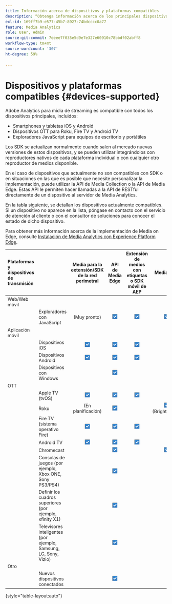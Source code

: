 ```yaml
---
title: Información acerca de dispositivos y plataformas compatibles
description: “Obtenga información acerca de los principales dispositivos, como iOS, Android, dispositivos OTT y exploradores JavaScript que Adobe Analytics for Streaming Media admite”.
exl-id: 169ff7b9-e577-45b7-8927-74bdcccc0a77
feature: Media Analytics
role: User, Admin
source-git-commit: 7eeee7f035e5d9e7e327e60910c78bbdf02abff8
workflow-type: tm+mt
source-wordcount: '307'
ht-degree: 59%

---
```


# Dispositivos y plataformas compatibles {#devices-supported}

Adobe Analytics para mídia de streaming es compatible con todos los dispositivos principales, incluidos:

* Smartphones y tabletas iOS y Android
* Dispositivos OTT para Roku, Fire TV y Android TV
* Exploradores JavaScript para equipos de escritorio y portátiles

Los SDK se actualizan normalmente cuando salen al mercado nuevas versiones de estos dispositivos, y se pueden utilizar integrándolos con reproductores nativos de cada plataforma individual o con cualquier otro reproductor de medios disponible.

En el caso de dispositivos que actualmente no son compatibles con SDK o en situaciones en las que es posible que necesite personalizar la implementación, puede utilizar la API de Media Collection o la API de Media Edge. Estas API le permiten hacer llamadas a la API de RESTful directamente de un dispositivo al servidor de Media Analytics.

En la tabla siguiente, se detallan los dispositivos actualmente compatibles. Si un dispositivo no aparece en la lista, póngase en contacto con el servicio de atención al cliente o con el consultor de soluciones para conocer el estado de dicho dispositivo.

Para obtener más información acerca de la implementación de Media on Edge, consulte [Instalación de Media Analytics con Experience Platform Edge](/help/implementation/edge/implementation-edge.md).

| Plataformas y dispositivos de transmisión | | Media para la extensión/SDK de la red perimetral | API de Media Edge | Extensión de medios con etiquetas o SDK móvil de AEP | Media SDK | API de Media Collection |
|:---|:---|:---:|:---:|:---:|:---:|:---:|
| Web/Web móvil | | | | | |
| | Exploradores con JavaScript | (Muy pronto) | ![Admitido](/help/assets/icon-blue-check.png) | ![Admitido](/help/assets/icon-blue-check.png) | ![Admitido](/help/assets/icon-blue-check.png) | ![Admitido](/help/assets/icon-blue-check.png) |
| Aplicación móvil | | | | | |
| | Dispositivos iOS | ![Admitido](/help/assets/icon-blue-check.png) | ![Admitido](/help/assets/icon-blue-check.png) | ![Admitido](/help/assets/icon-blue-check.png) | | ![Admitido](/help/assets/icon-blue-check.png) | |
| | Dispositivos Android | ![Admitido](/help/assets/icon-blue-check.png) | ![Admitido](/help/assets/icon-blue-check.png) | ![Admitido](/help/assets/icon-blue-check.png) | | ![Admitido](/help/assets/icon-blue-check.png) |
| | Dispositivos con Windows | | ![Admitido](/help/assets/icon-blue-check.png) | | | ![Admitido](/help/assets/icon-blue-check.png) |
| OTT | | | | | | |
| | Apple TV (tvOS) | ![Admitido](/help/assets/icon-blue-check.png) | ![Admitido](/help/assets/icon-blue-check.png) | ![Admitido](/help/assets/icon-blue-check.png) | | ![Admitido](/help/assets/icon-blue-check.png) |
| | Roku | (En planificación) | ![Admitido](/help/assets/icon-blue-check.png) | | ![Admitido](/help/assets/icon-blue-check.png)<br>(BrightScript) | ![Admitido](/help/assets/icon-blue-check.png)<br>(nativo) |
| | Fire TV (sistema operativo Fire) | ![Admitido](/help/assets/icon-blue-check.png) | ![Admitido](/help/assets/icon-blue-check.png) | ![Admitido](/help/assets/icon-blue-check.png) | | ![Admitido](/help/assets/icon-blue-check.png) |
| | Android TV | ![Admitido](/help/assets/icon-blue-check.png) | ![Admitido](/help/assets/icon-blue-check.png) | ![Admitido](/help/assets/icon-blue-check.png) | | ![Admitido](/help/assets/icon-blue-check.png) |
| | Chromecast | | ![Admitido](/help/assets/icon-blue-check.png) | | ![Admitido](/help/assets/icon-blue-check.png) | ![Admitido](/help/assets/icon-blue-check.png) |
| | Consolas de juegos (por ejemplo, Xbox ONE, Sony PS3/PS4) | | ![Admitido](/help/assets/icon-blue-check.png) | | | ![Admitido](/help/assets/icon-blue-check.png) |
| | Definir los cuadros superiores (por ejemplo, xfinity X1) | | ![Admitido](/help/assets/icon-blue-check.png) | | | ![Admitido](/help/assets/icon-blue-check.png) |
| | Televisores inteligentes (por ejemplo, Samsung, LG, Sony, Vizio) | | ![Admitido](/help/assets/icon-blue-check.png) | | | ![Admitido](/help/assets/icon-blue-check.png) |
| Otro | | | | | | |
| | Nuevos dispositivos conectados | | ![Admitido](/help/assets/icon-blue-check.png) | | | ![Admitido](/help/assets/icon-blue-check.png) |

{style="table-layout:auto"}
